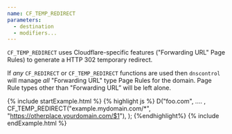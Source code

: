 ```yaml
---
name: CF_TEMP_REDIRECT
parameters:
  - destination
  - modifiers...
---
```


`CF_TEMP_REDIRECT` uses Cloudflare-specific features ("Forwarding
URL" Page Rules) to generate a HTTP 302 temporary redirect.

If _any_ `CF_REDIRECT` or `CF_TEMP_REDIRECT` functions are used
then `dnscontrol` will manage _all_ "Forwarding URL" type Page Rules
for the domain. Page Rule types other than "Forwarding URL” will
be left alone.

{% include startExample.html %}
{% highlight js %}
D("foo.com", .... ,
  CF_TEMP_REDIRECT("example.mydomain.com/*", "https://otherplace.yourdomain.com/$1"),
);
{%endhighlight%}
{% include endExample.html %}
